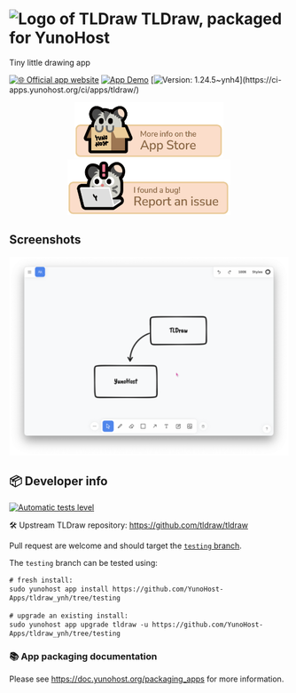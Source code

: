 <!--
N.B.: This README was automatically generated by <https://github.com/YunoHost/apps_tools/blob/main/readme_generator>
It shall NOT be edited by hand.
-->

<h1>
  <img src="https://raw.githubusercontent.com/YunoHost/apps/main/logos/tldraw.png" width="32px" alt="Logo of TLDraw">
  TLDraw, packaged for YunoHost
</h1>

Tiny little drawing app

[![🌐 Official app website](https://img.shields.io/badge/Official_app_website-darkgreen?style=for-the-badge)](https://tldraw.com)
[![App Demo](https://img.shields.io/badge/App_Demo-blue?style=for-the-badge)](https://tldraw.com)
[![Version: 1.24.5~ynh4](https://img.shields.io/badge/Version-1.24.5~ynh4-rgb(18,138,11)?style=for-the-badge)](https://ci-apps.yunohost.org/ci/apps/tldraw/)

<div align="center">
<a href="https://apps.yunohost.org/app/tldraw"><img height="100px" src="https://github.com/YunoHost/yunohost-artwork/raw/refs/heads/main/badges/neopossum-badges/badge_more_info_on_the_appstore.svg"/></a>
<a href="https://github.com/YunoHost-Apps/tldraw_ynh/issues"><img height="100px" src="https://github.com/YunoHost/yunohost-artwork/raw/refs/heads/main/badges/neopossum-badges/badge_report_an_issue.svg"/></a>
</div>


## Screenshots
![Screenshot of TLDraw](./doc/screenshots/TLDraw_screenshot.png)

## 📦 Developer info

[![Automatic tests level](https://apps.yunohost.org/badge/cilevel/tldraw)](https://ci-apps.yunohost.org/ci/apps/tldraw/)

🛠️ Upstream TLDraw repository: <https://github.com/tldraw/tldraw>

Pull request are welcome and should target the [`testing` branch](https://github.com/YunoHost-Apps/tldraw_ynh/tree/testing).

The `testing` branch can be tested using:
```
# fresh install:
sudo yunohost app install https://github.com/YunoHost-Apps/tldraw_ynh/tree/testing

# upgrade an existing install:
sudo yunohost app upgrade tldraw -u https://github.com/YunoHost-Apps/tldraw_ynh/tree/testing
```

### 📚 App packaging documentation

Please see <https://doc.yunohost.org/packaging_apps> for more information.